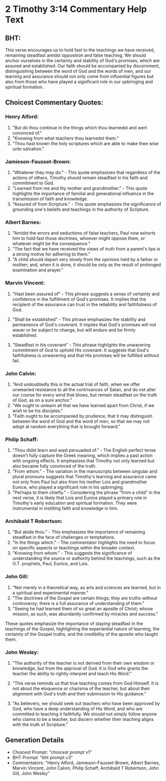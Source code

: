 # 2 Timothy 3:14 Commentary Help Text

## BHT:
This verse encourages us to hold fast to the teachings we have received, remaining steadfast amidst opposition and false teaching. We should anchor ourselves in the certainty and stability of God's promises, which are assured and established. Our faith should be accompanied by discernment, distinguishing between the word of God and the words of men, and our learning and assurance should not only come from influential figures but also from those who have played a significant role in our upbringing and spiritual formation.

## Choicest Commentary Quotes:
### Henry Alford:
1. "But do thou continue in the things which thou learnedst and wert convinced of." 
2. "Knowing from what teachers thou learnedst them." 
3. "Thou hast known the holy scriptures which are able to make thee wise unto salvation."

### Jamieson-Fausset-Brown:
1. "Whatever they may do." - This quote emphasizes that regardless of the actions of others, Timothy should remain steadfast in his faith and commitment to God.
2. "Learned from me and thy mother and grandmother." - This quote highlights the importance of familial and generational influence in the transmission of faith and knowledge.
3. "Assured of from Scripture." - This quote emphasizes the significance of grounding one's beliefs and teachings in the authority of Scripture.

### Albert Barnes:
1. "Amidst the errors and seductions of false teachers, Paul now exhorts him to hold fast those doctrines, whoever might oppose them, or whatever might be the consequence."
2. "The fact that we have received the views of truth from a parent's lips is a strong motive for adhering to them."
3. "A child should depart very slowly from the opinions held by a father or mother; and, when it is done, it should be only as the result of prolonged examination and prayer."

### Marvin Vincent:
1. "Hast been assured of" - This phrase suggests a sense of certainty and confidence in the fulfillment of God's promises. It implies that the recipient of the assurance can trust in the reliability and faithfulness of God.

2. "Shall be established" - This phrase emphasizes the stability and permanence of God's covenant. It implies that God's promises will not waver or be subject to change, but will endure and be firmly established.

3. "Steadfast in his covenant" - This phrase highlights the unwavering commitment of God to uphold His covenant. It suggests that God's faithfulness is unwavering and that His promises will be fulfilled without fail.

### John Calvin:
1. "And undoubtedly this is the actual trial of faith, when we offer unwearied resistance to all the contrivances of Satan, and do not alter our course for every wind that blows, but remain steadfast on the truth of God, as on a sure anchor."
2. "We ought to unlearn all that we have learned apart from Christ, if we wish to be his disciples."
3. "Faith ought to be accompanied by prudence, that it may distinguish between the word of God and the word of men, so that we may not adopt at random everything that is brought forward."

### Philip Schaff:
1. "Thou didst learn and wast persuaded of." - The English perfect tense doesn't fully capture the Greek meaning, which implies a past action with ongoing effects. It emphasizes that Timothy not only learned but also became fully convinced of the truth.
2. "From whom." - The variation in the manuscripts between singular and plural pronouns suggests that Timothy's learning and assurance came not only from Paul but also from his mother Lois and grandmother Eunice, who played a significant role in his upbringing.
3. "Perhaps to them chiefly." - Considering the phrase "from a child" in the next verse, it is likely that Lois and Eunice played a primary role in Timothy's early education and spiritual formation. They were instrumental in instilling faith and knowledge in him.

### Archibald T Robertson:
1. "But abide thou." - This emphasizes the importance of remaining steadfast in the face of challenges or temptations.
2. "In the things which." - The commentator highlights the need to focus on specific aspects or teachings within the broader context.
3. "Knowing from whom." - This suggests the significance of understanding the source or authority behind the teachings, such as the O.T. prophets, Paul, Eunice, and Lois.

### John Gill:
1. "Not merely in a theoretical way, as arts and sciences are learned, but in a spiritual and experimental manner."
2. "The doctrines of the Gospel are certain things; they are truths without controversy; there is a full assurance of understanding of them."
3. "Seeing he had learned them of so great an apostle of Christ; whose mission, as such, was abundantly confirmed by miracles and success."

These quotes emphasize the importance of staying steadfast in the teachings of the Gospel, highlighting the experiential nature of learning, the certainty of the Gospel truths, and the credibility of the apostle who taught them.

### John Wesley:
1. "The authority of the teacher is not derived from their own wisdom or knowledge, but from the approval of God. It is God who grants the teacher the ability to rightly interpret and teach His Word."

2. "This verse reminds us that true teaching comes from God Himself. It is not about the eloquence or charisma of the teacher, but about their alignment with God's truth and their submission to His guidance."

3. "As believers, we should seek out teachers who have been approved by God, who have a deep understanding of His Word, and who are committed to teaching it faithfully. We should not simply follow anyone who claims to be a teacher, but discern whether their teaching aligns with the truth of Scripture."


## Generation Details
- Choicest Prompt: "choicest prompt v1"
- BHT Prompt: "bht prompt v3"
- Commentators: "Henry Alford, Jamieson-Fausset-Brown, Albert Barnes, Marvin Vincent, John Calvin, Philip Schaff, Archibald T Robertson, John Gill, John Wesley"
